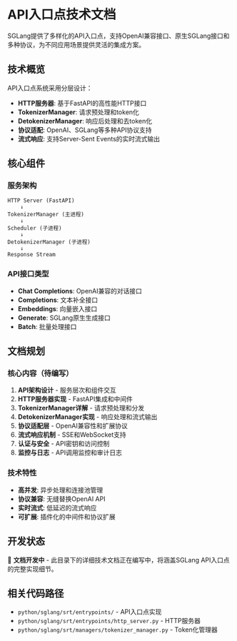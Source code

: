 # API入口点技术文档

SGLang提供了多样化的API入口点，支持OpenAI兼容接口、原生SGLang接口和多种协议，为不同应用场景提供灵活的集成方案。

## 技术概览

API入口点系统采用分层设计：
- **HTTP服务器**: 基于FastAPI的高性能HTTP接口
- **TokenizerManager**: 请求预处理和token化
- **DetokenizerManager**: 响应后处理和去token化
- **协议适配**: OpenAI、SGLang等多种API协议支持
- **流式响应**: 支持Server-Sent Events的实时流式输出

## 核心组件

### 服务架构
```
HTTP Server (FastAPI)
    ↓
TokenizerManager (主进程)
    ↓
Scheduler (子进程)
    ↓
DetokenizerManager (子进程)
    ↓
Response Stream
```

### API接口类型
- **Chat Completions**: OpenAI兼容的对话接口
- **Completions**: 文本补全接口
- **Embeddings**: 向量嵌入接口
- **Generate**: SGLang原生生成接口
- **Batch**: 批量处理接口

## 文档规划

### 核心内容（待编写）
1. **API架构设计** - 服务层次和组件交互
2. **HTTP服务器实现** - FastAPI集成和中间件
3. **TokenizerManager详解** - 请求预处理和分发
4. **DetokenizerManager实现** - 响应处理和流式输出
5. **协议适配层** - OpenAI兼容性和扩展协议
6. **流式响应机制** - SSE和WebSocket支持
7. **认证与安全** - API密钥和访问控制
8. **监控与日志** - API调用监控和审计日志

### 技术特性
- **高并发**: 异步处理和连接池管理
- **协议兼容**: 无缝替换OpenAI API
- **实时流式**: 低延迟的流式响应
- **可扩展**: 插件化的中间件和协议扩展

## 开发状态

🚧 **文档开发中** - 此目录下的详细技术文档正在编写中，将涵盖SGLang API入口点的完整实现细节。

## 相关代码路径
- `python/sglang/srt/entrypoints/` - API入口点实现
- `python/sglang/srt/entrypoints/http_server.py` - HTTP服务器
- `python/sglang/srt/managers/tokenizer_manager.py` - Token化管理器
